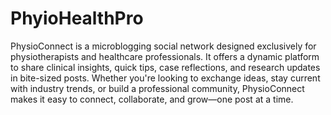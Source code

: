 # PhyioHealthPro
PhysioConnect is a microblogging social network designed exclusively for physiotherapists and healthcare professionals. It offers a dynamic platform to share clinical insights, quick tips, case reflections, and research updates in bite-sized posts. Whether you're looking to exchange ideas, stay current with industry trends, or build a professional community, PhysioConnect makes it easy to connect, collaborate, and grow—one post at a time.